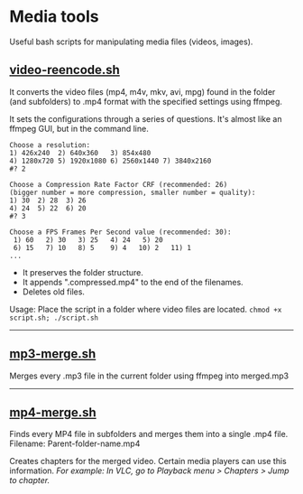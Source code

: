 Media tools
===========

Useful bash scripts for manipulating media files (videos, images).

[video-reencode.sh](video-reencode/video-reencode.sh)
--------------------

It converts the video files (mp4, m4v, mkv, avi, mpg) found in the folder (and subfolders) to .mp4 format with the specified settings using ffmpeg.

It sets the configurations through a series of questions. It's almost like an ffmpeg GUI, but in the command line.

```text
Choose a resolution:
1) 426x240  2) 640x360   3) 854x480
4) 1280x720 5) 1920x1080 6) 2560x1440 7) 3840x2160
#? 2

Choose a Compression Rate Factor CRF (recommended: 26)
(bigger number = more compression, smaller number = quality):
1) 30  2) 28  3) 26
4) 24  5) 22  6) 20
#? 3

Choose a FPS Frames Per Second value (recommended: 30):
 1) 60   2) 30   3) 25   4) 24   5) 20
 6) 15   7) 10   8) 5    9) 4   10) 2   11) 1
...
```

- It preserves the folder structure. 
- It appends ".compressed.mp4" to the end of the filenames. 
- Deletes old files.

Usage: Place the script in a folder where video files are located. `chmod +x script.sh; ./script.sh`

----

[mp3-merge.sh](mp3-merge/mp3-merge.sh)
--------------------

Merges every .mp3 file in the current folder using ffmpeg into merged.mp3

----

[mp4-merge.sh](mp4-merge/mp4-merge.sh)
---------------------

Finds every MP4 file in subfolders and merges them into a single .mp4 file. Filename: Parent-folder-name.mp4 

Creates chapters for the merged video. Certain media players can use this information. *For example: In VLC, go to Playback menu > Chapters > Jump to chapter.*
